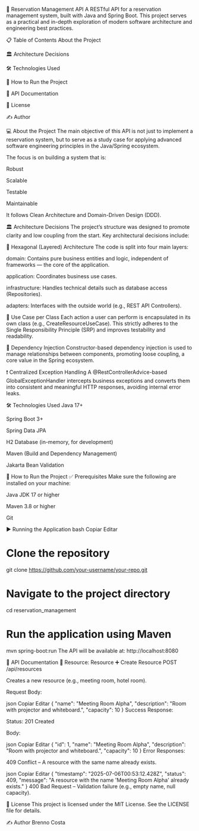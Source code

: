 🚀 Reservation Management API
A RESTful API for a reservation management system, built with Java and Spring Boot. This project serves as a practical and in-depth exploration of modern software architecture and engineering best practices.

📋 Table of Contents
About the Project

🏛️ Architecture Decisions

🛠️ Technologies Used

🚀 How to Run the Project

📖 API Documentation

📄 License

✍️ Author

💻 About the Project
The main objective of this API is not just to implement a reservation system, but to serve as a study case for applying advanced software engineering principles in the Java/Spring ecosystem.

The focus is on building a system that is:

Robust

Scalable

Testable

Maintainable

It follows Clean Architecture and Domain-Driven Design (DDD).

🏛️ Architecture Decisions
The project’s structure was designed to promote clarity and low coupling from the start. Key architectural decisions include:

🔷 Hexagonal (Layered) Architecture
The code is split into four main layers:

domain: Contains pure business entities and logic, independent of frameworks — the core of the application.

application: Coordinates business use cases.

infrastructure: Handles technical details such as database access (Repositories).

adapters: Interfaces with the outside world (e.g., REST API Controllers).

🧩 Use Case per Class
Each action a user can perform is encapsulated in its own class (e.g., CreateResourceUseCase).
This strictly adheres to the Single Responsibility Principle (SRP) and improves testability and readability.

🔄 Dependency Injection
Constructor-based dependency injection is used to manage relationships between components, promoting loose coupling, a core value in the Spring ecosystem.

❗ Centralized Exception Handling
A @RestControllerAdvice-based GlobalExceptionHandler intercepts business exceptions and converts them into consistent and meaningful HTTP responses, avoiding internal error leaks.

🛠️ Technologies Used
Java 17+

Spring Boot 3+

Spring Data JPA

H2 Database (in-memory, for development)

Maven (Build and Dependency Management)

Jakarta Bean Validation

🚀 How to Run the Project
✅ Prerequisites
Make sure the following are installed on your machine:

Java JDK 17 or higher

Maven 3.8 or higher

Git

▶️ Running the Application
bash
Copiar
Editar
# Clone the repository
git clone https://github.com/your-username/your-repo.git

# Navigate to the project directory
cd reservation_management

# Run the application using Maven
mvn spring-boot:run
The API will be available at:
http://localhost:8080

📖 API Documentation
📌 Resource: Resource
➕ Create Resource
POST /api/resources

Creates a new resource (e.g., meeting room, hotel room).

Request Body:

json
Copiar
Editar
{
  "name": "Meeting Room Alpha",
  "description": "Room with projector and whiteboard.",
  "capacity": 10
}
Success Response:

Status: 201 Created

Body:

json
Copiar
Editar
{
  "id": 1,
  "name": "Meeting Room Alpha",
  "description": "Room with projector and whiteboard.",
  "capacity": 10
}
Error Responses:

409 Conflict – A resource with the same name already exists.

json
Copiar
Editar
{
  "timestamp": "2025-07-06T00:53:12.428Z",
  "status": 409,
  "message": "A resource with the name 'Meeting Room Alpha' already exists."
}
400 Bad Request – Validation failure (e.g., empty name, null capacity).

📄 License
This project is licensed under the MIT License.
See the LICENSE file for details.

✍️ Author
Brenno Costa
